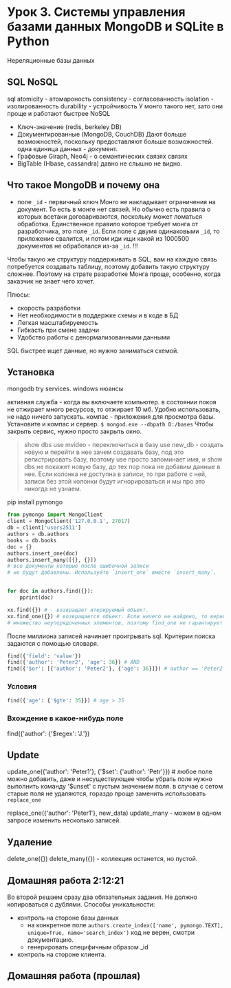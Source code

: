 # Урок 3. Системы управления базами данных MongoDB и SQLite в Python

Нереляционные базы данных
## SQL NoSQL

sql
atomicity - атомароность
consistency - согласованность
isolation - изолированность
durability - устройчивость
У монго такого нет, зато они проще и работают быстрее
NoSQL
* Ключ-значение (redis, berkeley DB)
* Документированные (MongoDB, CouchDB) Дают больше возможностей, поскольку предоставляют больше возможностей. одна единица данных - документ.
* Графовые Giraph, Neo4j - о семантических связях связях
* BigTable (Hbase, cassandra) давно не слышно не видно.

## Что такое MongoDB и почему она

* поле `_id` - первичный ключ
Монго не накладывает ограничения на документ.
То есть в монге нет связей. Но обычно есть правила о которых всетаки договариваются, поскольку может ломаться обработка.
Единственное правило которое требует монга от разработчика, это поле `_id`.
Если поле с двумя одинаковыми `_id`, то приложение свалится, и потом иди ищи какой из 1000500 документов не обработался из-за `_id`. !!!

Чтобы такую же структуру поддерживать в SQL, вам на каждую связь потребуется создавать таблицу, поэтому добавить такую структуру сложнее. Поэтому на страте разработке Монга проще, особенно, когда заказчик не знает чего хочет.

Плюсы:
* скорость разработки
* Нет необходимости в поддержке схемы и в коде  в БД
* Легкая масштабируемость
* Гибкасть при смене задачи
* Удобство работы с денормализованными данными

SQL быстрее ищет данные, но нужно заниматься схемой.

## Установка
mongodb try services.
windows нюансы

активная служба - когда вы включаете компьютер. в состоянии покоя не отжирает много ресурсов, то отжирает 10 мб. Удобно использовать, не надо ничего запускать.
компас - приложения для просмотра базы.
Установите и компас и сервер.
`$ mongod.exe --dbpath D:/bases`
Чтобы закрыть сервис, нужно просто закрыть окно.

> show dbs
> use mvideo - переключиться в базу
> use new_db - создать новую и перейти в нее
> зачем создавать базу, под это регистрировать базу, поэтому use просто запоминает имя, и show dbs не покажет новую базу, до тех пор пока не добавим данные в нее.
> Если колонка не доступна в записи, то при работе с ней, записи без этой колонки будут игнорироваться и мы про это никогда не узнаем.
> 
pip install pymongo
```python
from pymongo import MongoClient
client = MongoClient('127.0.0.1', 27017)
db = client['users2511']
authors = db.authors
books = db.books
doc = {}
authors.insert_one(doc)
authors.insert_many([{}, {}])
# все документы которые после ошибочной записи
# не будут добавлены. Используйте `insert_one` вместе `insert_many`.


for doc in authors.find({}):
    pprint(doc)
```

```python
xx.find({}) # - возвращает итерируемый объект.
xx.find_one({}) # возвращается объект. Если ничего не найдено, то верноет None, значит можно `if result:`
# множество неупорядоченных элементов, поэтому find_one не гарантирует порядок один и тот же всегда, просто один.
```

После миллиона записей начинает проигрывать sql.
Критерии поиска задаются с помощью словаря.
```python
find({'field': 'value'})
find({'author': 'Peter2', 'age': 36}) # AND
find({'$or': [{'author': 'Peter2'}, {'age': 36}]}) # author == 'Peter2' OR age == 36
```

### Условия

```python
find({'age': {'$gte': 35}}) # age > 35
```

### Вхождение в какое-нибудь поле

find({'author': {'$regex': 'J.'})

## Update

update_one({'author': 'Peter1'}, {'$set': {'author': 'Petr'}}) # любое поле можно добавить, даже и несуществующее
чтобы убрать поле нужно выполнить команду '$unset' с пустым значением поля.
в случае с сетом старые поля не удаляются, гораздо проще заменить использовать `replace_one`

replace_one({'author': 'Peter1'}, new_data)
update_many - можем в одном запросе изменить несколько записей.

## Удаление

delete_one({})
delete_many({}) - коллекция останется, но пустой.

## Домашняя работа 2:12:21

Во второй решаем сразу два обязательных задания.
Не должно копироваться с дублями.
Способы уникальности:
* контроль на стороне базы данных
  * на конкретное поле `authors.create_index(['name', pymongo.TEXT], unique=True, name='search_index')` код не верен, смотри документацию.
  * генерировать специфичным образом _id
* контроль на стороне клиента.

## Домашняя работа (прошлая)


